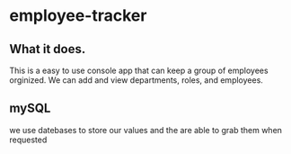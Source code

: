 # employee-tracker

## What it does.
This is a easy to use console app that can keep a group of employees orginized.  We can add and view departments, roles, and employees.


## mySQL
we use datebases to store our values and the are able to grab them when requested




